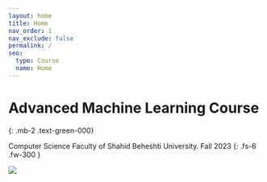 ```yaml
---
layout: home
title: Home
nav_order: 1
nav_exclude: false
permalink: /
seo:
  type: Course
  name: Home
---
```



# Advanced Machine Learning Course

{: .mb-2 .text-green-000}

Computer Science Faculty of Shahid Beheshti University. Fall 2023
{: .fs-6 .fw-300 }

![](https://abtinmy.github.io/CS-SBU-NeuralNetwork/assets/images/site-banner.png)


